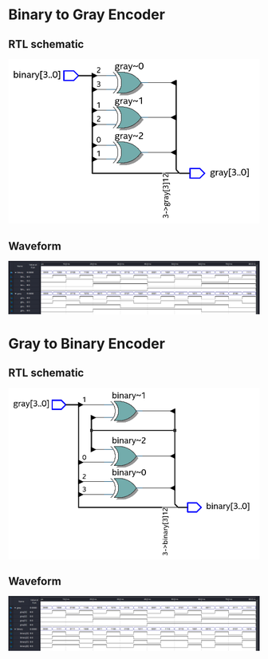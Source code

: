 # Binary to Gray Encoder

## RTL schematic

![image-20220227150215650](README.assets/image-20220227150215650.png)

## Waveform

![image-20220227150233179](README.assets/image-20220227150233179.png)

# Gray to Binary Encoder

## RTL schematic

![image-20220227150224645](README.assets/image-20220227150224645.png)

## Waveform

![image-20220227150239637](README.assets/image-20220227150239637.png)

